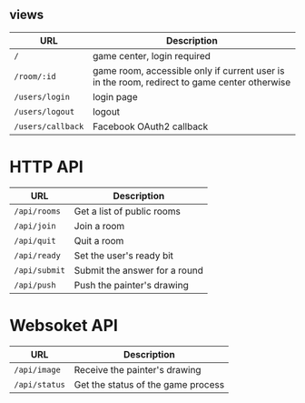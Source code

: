 ## views

URL | Description
----|-------------
`/` | game center, login required
`/room/:id` | game room, accessible only if current user is in the room, redirect to game center otherwise
`/users/login` | login page
`/users/logout` | logout
`/users/callback` | Facebook OAuth2 callback

# HTTP API

URL | Description
----|-------------
`/api/rooms` | Get a list of public rooms
`/api/join` | Join a room
`/api/quit` | Quit a room
`/api/ready` | Set the user's ready bit
`/api/submit` | Submit the answer for a round
`/api/push` | Push the painter's drawing


# Websoket API


URL | Description
----|--------------
`/api/image` | Receive the painter's drawing
`/api/status` | Get the status of the game process
